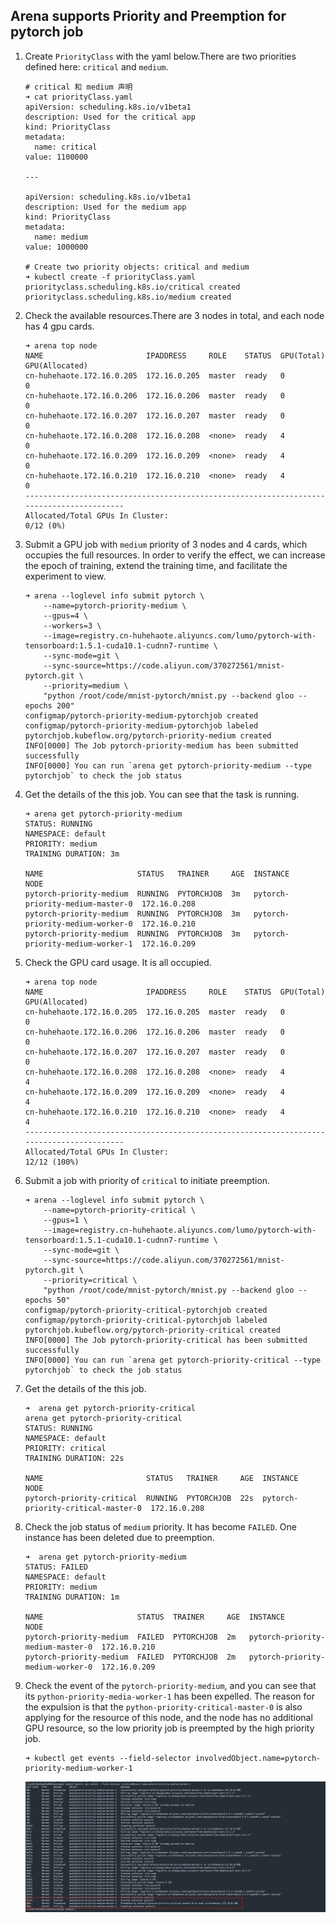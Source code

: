 ## Arena supports Priority and Preemption for pytorch job

1. Create `PriorityClass` with the yaml below.There are two priorities defined here: `critical` and `medium`.
	```shell
	# critical 和 medium 声明
	➜ cat priorityClass.yaml
	apiVersion: scheduling.k8s.io/v1beta1
	description: Used for the critical app
	kind: PriorityClass
	metadata:
	  name: critical
	value: 1100000

	---

	apiVersion: scheduling.k8s.io/v1beta1
	description: Used for the medium app
	kind: PriorityClass
	metadata:
	  name: medium
	value: 1000000

	# Create two priority objects: critical and medium
	➜ kubectl create -f priorityClass.yaml
	priorityclass.scheduling.k8s.io/critical created
	priorityclass.scheduling.k8s.io/medium created
	```
2. Check the available resources.There are 3 nodes in total, and each node has 4 gpu cards.
	```shell
	➜ arena top node
	NAME                       IPADDRESS     ROLE    STATUS  GPU(Total)  GPU(Allocated)
	cn-huhehaote.172.16.0.205  172.16.0.205  master  ready   0           0
	cn-huhehaote.172.16.0.206  172.16.0.206  master  ready   0           0
	cn-huhehaote.172.16.0.207  172.16.0.207  master  ready   0           0
	cn-huhehaote.172.16.0.208  172.16.0.208  <none>  ready   4           0
	cn-huhehaote.172.16.0.209  172.16.0.209  <none>  ready   4           0
	cn-huhehaote.172.16.0.210  172.16.0.210  <none>  ready   4           0
	-----------------------------------------------------------------------------------------
	Allocated/Total GPUs In Cluster:
	0/12 (0%)
	```
3. Submit a GPU job with `medium` priority of 3 nodes and 4 cards, which occupies the full resources. In order to verify the effect, we can increase the epoch of training, extend the training time, and facilitate the experiment to view.
	```shell
	➜ arena --loglevel info submit pytorch \
		--name=pytorch-priority-medium \
		--gpus=4 \
		--workers=3 \
		--image=registry.cn-huhehaote.aliyuncs.com/lumo/pytorch-with-tensorboard:1.5.1-cuda10.1-cudnn7-runtime \
		--sync-mode=git \
		--sync-source=https://code.aliyun.com/370272561/mnist-pytorch.git \
		--priority=medium \
		"python /root/code/mnist-pytorch/mnist.py --backend gloo --epochs 200"
	configmap/pytorch-priority-medium-pytorchjob created
	configmap/pytorch-priority-medium-pytorchjob labeled
	pytorchjob.kubeflow.org/pytorch-priority-medium created
	INFO[0000] The Job pytorch-priority-medium has been submitted successfully
	INFO[0000] You can run `arena get pytorch-priority-medium --type pytorchjob` to check the job status
	```
4. Get the details of the this job. You can see that the task is running.
	```shell
	➜ arena get pytorch-priority-medium
	STATUS: RUNNING
	NAMESPACE: default
	PRIORITY: medium
	TRAINING DURATION: 3m

	NAME                     STATUS   TRAINER     AGE  INSTANCE                          NODE
	pytorch-priority-medium  RUNNING  PYTORCHJOB  3m   pytorch-priority-medium-master-0  172.16.0.208
	pytorch-priority-medium  RUNNING  PYTORCHJOB  3m   pytorch-priority-medium-worker-0  172.16.0.210
	pytorch-priority-medium  RUNNING  PYTORCHJOB  3m   pytorch-priority-medium-worker-1  172.16.0.209
	```
5. Check the GPU card usage. It is all occupied.
	```shell
	➜ arena top node
	NAME                       IPADDRESS     ROLE    STATUS  GPU(Total)  GPU(Allocated)
	cn-huhehaote.172.16.0.205  172.16.0.205  master  ready   0           0
	cn-huhehaote.172.16.0.206  172.16.0.206  master  ready   0           0
	cn-huhehaote.172.16.0.207  172.16.0.207  master  ready   0           0
	cn-huhehaote.172.16.0.208  172.16.0.208  <none>  ready   4           4
	cn-huhehaote.172.16.0.209  172.16.0.209  <none>  ready   4           4
	cn-huhehaote.172.16.0.210  172.16.0.210  <none>  ready   4           4
	-----------------------------------------------------------------------------------------
	Allocated/Total GPUs In Cluster:
	12/12 (100%)
	```
6. Submit a job with priority of `critical` to initiate preemption.
	```shell
	➜ arena --loglevel info submit pytorch \
		--name=pytorch-priority-critical \
		--gpus=1 \
		--image=registry.cn-huhehaote.aliyuncs.com/lumo/pytorch-with-tensorboard:1.5.1-cuda10.1-cudnn7-runtime \
		--sync-mode=git \
		--sync-source=https://code.aliyun.com/370272561/mnist-pytorch.git \
		--priority=critical \
		"python /root/code/mnist-pytorch/mnist.py --backend gloo --epochs 50"
	configmap/pytorch-priority-critical-pytorchjob created
	configmap/pytorch-priority-critical-pytorchjob labeled
	pytorchjob.kubeflow.org/pytorch-priority-critical created
	INFO[0000] The Job pytorch-priority-critical has been submitted successfully
	INFO[0000] You can run `arena get pytorch-priority-critical --type pytorchjob` to check the job status
	```
7. Get the details of the this job.
	```shell
	➜  arena get pytorch-priority-critical
	arena get pytorch-priority-critical
	STATUS: RUNNING
	NAMESPACE: default
	PRIORITY: critical
	TRAINING DURATION: 22s

	NAME                       STATUS   TRAINER     AGE  INSTANCE                            NODE
	pytorch-priority-critical  RUNNING  PYTORCHJOB  22s  pytorch-priority-critical-master-0  172.16.0.208
	```
8. Check the job status of `medium` priority. It has become `FAILED`. One instance has been deleted due to preemption.
	```shell
	➜  arena get pytorch-priority-medium
	STATUS: FAILED
	NAMESPACE: default
	PRIORITY: medium
	TRAINING DURATION: 1m

	NAME                     STATUS  TRAINER     AGE  INSTANCE                          NODE
	pytorch-priority-medium  FAILED  PYTORCHJOB  2m   pytorch-priority-medium-master-0  172.16.0.210
	pytorch-priority-medium  FAILED  PYTORCHJOB  2m   pytorch-priority-medium-worker-0  172.16.0.209
	```
9. Check the event of the `pytorch-priority-medium`, and you can see that its `python-priority-media-worker-1` has been expelled. The reason for the expulsion is that the `python-priority-critical-master-0` is also applying for the resource of this node, and the node has no additional GPU resource, so the low priority job is preempted by the high priority job.
	```shell
	➜ kubectl get events --field-selector involvedObject.name=pytorch-priority-medium-worker-1
	```
	![](24-pytorchjob-preempted.png) 